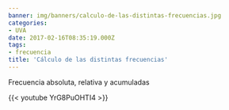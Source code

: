 ```yaml
---
banner: img/banners/calculo-de-las-distintas-frecuencias.jpg
categories:
- UVA
date: 2017-02-16T08:35:19.000Z
tags:
- frecuencia
title: 'Cálculo de las distintas frecuencias'
---
```


Frecuencia absoluta, relativa y acumuladas

{{< youtube YrG8PuOHTI4 >}}
